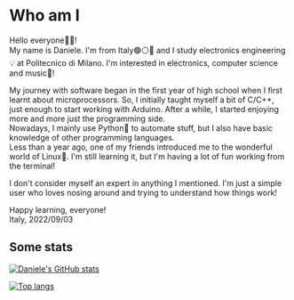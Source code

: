 # Who am I
Hello everyone👋🏼!<br/>
My name is Daniele. I'm from Italy🟢⚪🔴 and I study electronics engineering💡 at Politecnico di Milano.
I'm interested in electronics, computer science and music🎹!

My journey with software began in the first year of high school when I first learnt about microprocessors.
So, I initially taught myself a bit of C/C++, just enough to start working with Arduino.
After a while, I started enjoying more and more just the programming side.<br/>
Nowadays, I mainly use Python🐍 to automate stuff, but I also have basic knowledge of other programming languages.<br/>
Less than a year ago, one of my friends introduced me to the wonderful world of Linux🐧.
I'm still learning it, but I'm having a lot of fun working from the terminal!<br/>

I don't consider myself an expert in anything I mentioned.
I'm just a simple user who loves nosing around and trying to understand how things work!<br/>

Happy learning, everyone!
<br/>
Italy, 2022/09/03

## Some stats
[![Daniele's GitHub stats](https://github-readme-stats.vercel.app/api?username=danieleln&theme=dark&hide_border=true&show_icons=true)](https://github.com/anuraghazra/github-readme-stats)

[![Top langs](https://github-readme-stats.vercel.app/api/top-langs/?username=danieleln&layout=compact&theme=dark&langs_count=10&hide=makefile&hide_border=true)](https://github.com/anuraghazra/github-readme-stats)

